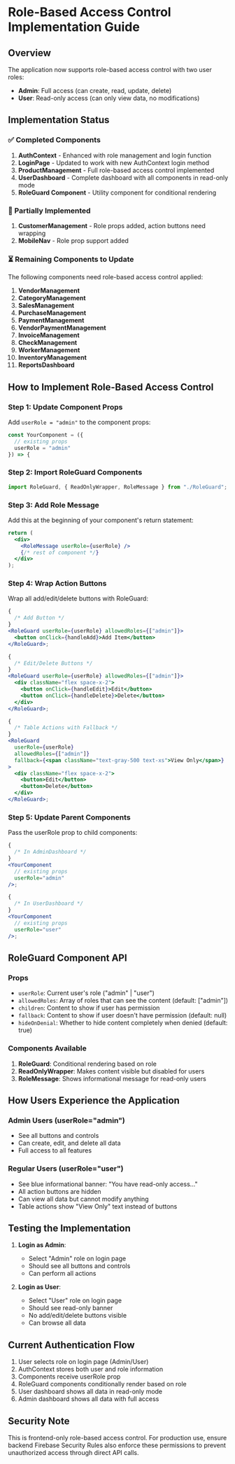 # Role-Based Access Control Implementation Guide

## Overview

The application now supports role-based access control with two user roles:

- **Admin**: Full access (can create, read, update, delete)
- **User**: Read-only access (can only view data, no modifications)

## Implementation Status

### ✅ Completed Components

1. **AuthContext** - Enhanced with role management and login function
2. **LoginPage** - Updated to work with new AuthContext login method
3. **ProductManagement** - Full role-based access control implemented
4. **UserDashboard** - Complete dashboard with all components in read-only mode
5. **RoleGuard Component** - Utility component for conditional rendering

### 🚧 Partially Implemented

1. **CustomerManagement** - Role props added, action buttons need wrapping
2. **MobileNav** - Role prop support added

### ⏳ Remaining Components to Update

The following components need role-based access control applied:

1. **VendorManagement**
2. **CategoryManagement**
3. **SalesManagement**
4. **PurchaseManagement**
5. **PaymentManagement**
6. **VendorPaymentManagement**
7. **InvoiceManagement**
8. **CheckManagement**
9. **WorkerManagement**
10. **InventoryManagement**
11. **ReportsDashboard**

## How to Implement Role-Based Access Control

### Step 1: Update Component Props

Add `userRole = "admin"` to the component props:

```jsx
const YourComponent = ({
  // existing props
  userRole = "admin"
}) => {
```

### Step 2: Import RoleGuard Components

```jsx
import RoleGuard, { ReadOnlyWrapper, RoleMessage } from "./RoleGuard";
```

### Step 3: Add Role Message

Add this at the beginning of your component's return statement:

```jsx
return (
  <div>
    <RoleMessage userRole={userRole} />
    {/* rest of component */}
  </div>
);
```

### Step 4: Wrap Action Buttons

Wrap all add/edit/delete buttons with RoleGuard:

```jsx
{
  /* Add Button */
}
<RoleGuard userRole={userRole} allowedRoles={["admin"]}>
  <button onClick={handleAdd}>Add Item</button>
</RoleGuard>;

{
  /* Edit/Delete Buttons */
}
<RoleGuard userRole={userRole} allowedRoles={["admin"]}>
  <div className="flex space-x-2">
    <button onClick={handleEdit}>Edit</button>
    <button onClick={handleDelete}>Delete</button>
  </div>
</RoleGuard>;

{
  /* Table Actions with Fallback */
}
<RoleGuard
  userRole={userRole}
  allowedRoles={["admin"]}
  fallback={<span className="text-gray-500 text-xs">View Only</span>}
>
  <div className="flex space-x-2">
    <button>Edit</button>
    <button>Delete</button>
  </div>
</RoleGuard>;
```

### Step 5: Update Parent Components

Pass the userRole prop to child components:

```jsx
{
  /* In AdminDashboard */
}
<YourComponent
  // existing props
  userRole="admin"
/>;

{
  /* In UserDashboard */
}
<YourComponent
  // existing props
  userRole="user"
/>;
```

## RoleGuard Component API

### Props

- `userRole`: Current user's role ("admin" | "user")
- `allowedRoles`: Array of roles that can see the content (default: ["admin"])
- `children`: Content to show if user has permission
- `fallback`: Content to show if user doesn't have permission (default: null)
- `hideOnDenial`: Whether to hide content completely when denied (default: true)

### Components Available

1. **RoleGuard**: Conditional rendering based on role
2. **ReadOnlyWrapper**: Makes content visible but disabled for users
3. **RoleMessage**: Shows informational message for read-only users

## How Users Experience the Application

### Admin Users (userRole="admin")

- See all buttons and controls
- Can create, edit, and delete all data
- Full access to all features

### Regular Users (userRole="user")

- See blue informational banner: "You have read-only access..."
- All action buttons are hidden
- Can view all data but cannot modify anything
- Table actions show "View Only" text instead of buttons

## Testing the Implementation

1. **Login as Admin**:

   - Select "Admin" role on login page
   - Should see all buttons and controls
   - Can perform all actions

2. **Login as User**:
   - Select "User" role on login page
   - Should see read-only banner
   - No add/edit/delete buttons visible
   - Can browse all data

## Current Authentication Flow

1. User selects role on login page (Admin/User)
2. AuthContext stores both user and role information
3. Components receive userRole prop
4. RoleGuard components conditionally render based on role
5. User dashboard shows all data in read-only mode
6. Admin dashboard shows all data with full access

## Security Note

This is frontend-only role-based access control. For production use, ensure backend Firebase Security Rules also enforce these permissions to prevent unauthorized access through direct API calls.
